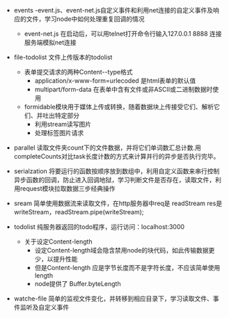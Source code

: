 - events 
	-event.js、event-net.js自定义事件和利用net连接的自定义事件及响应的文件，学习node中如何处理重复回调的情况
	- event-net.js 在启动后，可以用telnet打开命令行输入127.0.0.1 8888 连接服务端模拟net连接

- file-todolist 文件上传版本的todolist
	- 表单提交请求的两种Content--type格式
		- application/x-www-form=urlecoded 是html表单的默认值
		- multipart/form-data 在表单中含有文件或非ASCⅡ或二进制数据时使用
	- formidable模块用于媒体上传或转换，随着数据块上传接受它们、解析它们、并吐出特定部分
		- 利用stream读写图片
		- 处理<img>标签图片请求	
- parallel 读取文件夹count下的文件数据，并将它们单词数汇总计数.用completeCounts对比task长度计数的方式来计算并行的异步是否执行完毕。

- serialzation 将要运行的函数按顺序放到数组中，利用自定义函数来串行控制异步函数的回调，防止进入回调地狱，学习判断文件是否存在，读取文件，利用request模块拉取数据三步经典操作

- sream 简单使用数据流来读取文件，在http服务器中req是 readStream res是writeStream，readStream.pipe(writeStream);

- todolist 纯服务器返回的todo程序，运行访问：localhost:3000
	- 关于设定Content-length
		- 设定Content-length域会隐含禁用node的块代码，如此传输数据更少，以提升性能
		- 但是Content-length 应是字节长度而不是字符长度，不应该简单使用length
	    - node提供了 Buffer.byteLength
	
- watche-file 简单的监视文件变化，并转移到相应目录下，学习读取文件、事件监听及自定义事件

